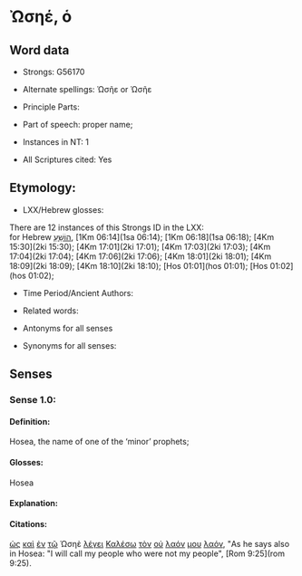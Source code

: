 # Ὠσηέ, ὁ

<!-- Status: S2=NeedsFinalCheck -->
<!-- Lexica used for edits:  BDAG, FFM, LN, A-S -->

## Word data

* Strongs: G56170

* Alternate spellings: Ὡσῆε or Ὡσῆε 

* Principle Parts: 

* Part of speech: proper name;    

* Instances in NT: 1

* All Scriptures cited: Yes

## Etymology: 

* LXX/Hebrew glosses: 

There are 12 instances of this Strongs ID in the LXX:   
for Hebrew [הוֹשֵׁעַ](//en-uhl/H1954), [1Km 06:14](1sa 06:14); [1Km 06:18](1sa 06:18); [4Km 15:30](2ki 15:30); 
[4Km 17:01](2ki 17:01); [4Km 17:03](2ki 17:03); [4Km 17:04](2ki 17:04); 
[4Km 17:06](2ki 17:06); [4Km 18:01](2ki 18:01); [4Km 18:09](2ki 18:09); 
[4Km 18:10](2ki 18:10); [Hos 01:01](hos 01:01); [Hos 01:02](hos 01:02); 

* Time Period/Ancient Authors: 

* Related words: 

* Antonyms for all senses

* Synonyms for all senses: 

## Senses 

### Sense  1.0: 

#### Definition: 

Hosea, the name of one of the ‘minor’ prophets;  

#### Glosses:

Hosea

#### Explanation:

#### Citations: 

[ὡς](../G56130/01.md) [καὶ](../G25320/01.md) [ἐν](../G17220/01.md) [τῷ](../G35880/01.md) Ὡσηὲ [λέγει](../G30040/01.md) [Καλέσω](../G25640/01.md) [τὸν](../G35880/01.md) [οὐ](../G37560/01.md) [λαόν](../G29920/01.md) [μου](../G14730/01.md) [λαόν](../G29920/01.md), "As he says also in Hosea: "I will call my people who were not my people", [Rom 9:25](rom 9:25).
